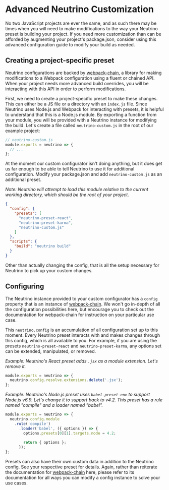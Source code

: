 # Advanced Neutrino Customization

No two JavaScript projects are ever the same, and as such there may be times when you will need to make modifications
to the way your Neutrino preset is building your project. If you need more customization than can be afforded by
augmenting your project's package.json, consider using this advanced configuration guide to modify your build as
needed.

## Creating a project-specific preset

Neutrino configurations are backed by [webpack-chain](https://github.com/mozilla-neutrino/webpack-chain/tree/v1.4.3), a library for
making modifications to a Webpack configuration using a fluent or chained API. When your project needs more advanced
build overrides, you will be interacting with this API in order to perform modifications.

First, we need to create a project-specific preset to make these changes. This can either be a JS file or a directory
with an `index.js` file. Since Neutrino uses Node.js and Webpack for interacting with presets, it is helpful to
understand that this is a Node.js module. By exporting a function from your module, you will be provided with a Neutrino
instance for modifying the build. Let's create a file called `neutrino-custom.js` in the root of our example project:

```js
// neutrino-custom.js
module.exports = neutrino => {
  // ...
};
```

At the moment our custom configurator isn't doing anything, but it does get us far enough to be able to tell Neutrino
to use it for additional configuration. Modify your package.json and add `neutrino-custom.js` as an additional preset.

_Note: Neutrino will attempt to load this module relative to the current working directory, which should be the root of
your project._

```json
{
  "config": {
    "presets": [
      "neutrino-preset-react",
      "neutrino-preset-karma",
      "neutrino-custom.js"
    ]  
  },
  "scripts": {
    "build": "neutrino build"
  }
}
```

Other than actually changing the config, that is all the setup necessary for Neutrino to pick up your custom changes.

## Configuring

The Neutrino instance provided to your custom configurator has a `config` property that is an instance of
[webpack-chain](https://github.com/mozilla-neutrino/webpack-chain/tree/v1.4.3). We won't go in-depth of all the configuration
possibilities here, but encourage you to check out the documentation for webpack-chain for instruction on your
particular use case.

This `neutrino.config` is an accumulation of all configuration set up to this moment. Every Neutrino preset interacts
with and makes changes through this config, which is all available to you. For example, if you are using the presets
`neutrino-preset-react` and `neutrino-preset-karma`, any options set can be extended, manipulated, or removed.

_Example: Neutrino's React preset adds `.jsx` as a module extension. Let's remove it._

```js
module.exports = neutrino => {
  neutrino.config.resolve.extensions.delete('.jsx');
};
```

_Example: Neutrino's Node.js preset uses `babel-preset-env` to support Node.js v6.9. Let's change it to support back to
v4.2. This preset has a rule named "compile" and a loader named "babel"._

```js
module.exports = neutrino => {
  neutrino.config.module
    .rule('compile')
      .loader('babel', ({ options }) => {
        options.presets[0][1].targets.node = 4.2;
        
        return { options };
      });
};
```

Presets can also have their own custom data in addition to the Neutrino config. See your respective preset for details.
Again, rather than reiterate the documentation for [webpack-chain](https://github.com/mozilla-neutrino/webpack-chain/tree/v1.4.3) here,
please refer to its documentation for all ways you can modify a config instance to solve your use cases.
